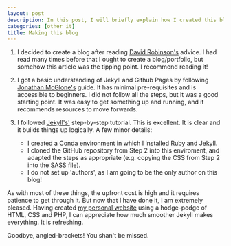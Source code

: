 ```yaml
---
layout: post
description: In this post, I will briefly explain how I created this blog, using Jekyll and GitHub Pages.
categories: [other it]
title: Making this blog
---
```


1. I decided to create a blog after reading
[David Robinson's](http://varianceexplained.org/r/start-blog/) advice. I had
read many times before that I ought to create a blog/portfolio, but somehow this
article was the tipping point. I recommend reading it!

2. I got a basic understanding of Jekyll and Github Pages by following
[Jonathan McGlone's](http://jmcglone.com/guides/github-pages/) guide.
It has minimal pre-requisites and is accessible to beginners.
I did not follow all the steps, but it was a good starting point. It was
easy to get something up and running, and it recommends resources to move forwards.

3. I followed [Jekyll's'](https://jekyllrb.com/docs/step-by-step/01-setup/)
step-by-step tutorial. This is excellent. It is clear and
it builds things up logically.  A few minor details:
    * I created a Conda environment in which I installed Ruby and Jekyll.
    * I cloned the GitHub repository from Step 2 into this enviroment, and adapted
    the steps as appropriate (e.g. copying the CSS from Step 2 into the SASS file).
    * I do not set up 'authors', as I am going to be the only author on this blog!

As with most of these things, the upfront cost is high and it requires patience
to get through it. But now that I have done it, I am extremely pleased.
Having created [my personal website](http://www.lovkush.com) using a
hodge-podge of HTML, CSS and PHP, I can appreciate how much smoother
Jekyll makes everything. It is refreshing.

Goodbye, angled-brackets! You shan't be missed.
